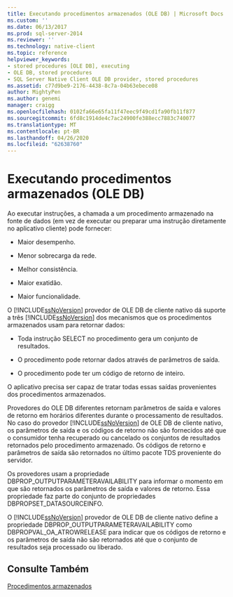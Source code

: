 ```yaml
---
title: Executando procedimentos armazenados (OLE DB) | Microsoft Docs
ms.custom: ''
ms.date: 06/13/2017
ms.prod: sql-server-2014
ms.reviewer: ''
ms.technology: native-client
ms.topic: reference
helpviewer_keywords:
- stored procedures [OLE DB], executing
- OLE DB, stored procedures
- SQL Server Native Client OLE DB provider, stored procedures
ms.assetid: c77d9be9-2176-4438-8c7a-04b63ebece08
author: MightyPen
ms.author: genemi
manager: craigg
ms.openlocfilehash: 0102fa66e65fa11f47eec9f49cd1fa90fb11f877
ms.sourcegitcommit: 6fd8c1914de4c7ac24900fe388ecc7883c740077
ms.translationtype: MT
ms.contentlocale: pt-BR
ms.lasthandoff: 04/26/2020
ms.locfileid: "62638760"
---
```

# <a name="running-stored-procedures-ole-db"></a>Executando procedimentos armazenados (OLE DB)
  Ao executar instruções, a chamada a um procedimento armazenado na fonte de dados (em vez de executar ou preparar uma instrução diretamente no aplicativo cliente) pode fornecer:  
  
-   Maior desempenho.  
  
-   Menor sobrecarga da rede.  
  
-   Melhor consistência.  
  
-   Maior exatidão.  
  
-   Maior funcionalidade.  
  
 O [!INCLUDE[ssNoVersion](../../../includes/ssnoversion-md.md)] provedor de OLE DB de cliente nativo dá suporte a três [!INCLUDE[ssNoVersion](../../../includes/ssnoversion-md.md)] dos mecanismos que os procedimentos armazenados usam para retornar dados:  
  
-   Toda instrução SELECT no procedimento gera um conjunto de resultados.  
  
-   O procedimento pode retornar dados através de parâmetros de saída.  
  
-   O procedimento pode ter um código de retorno de inteiro.  
  
 O aplicativo precisa ser capaz de tratar todas essas saídas provenientes dos procedimentos armazenados.  
  
 Provedores do OLE DB diferentes retornam parâmetros de saída e valores de retorno em horários diferentes durante o processamento de resultados. No caso do provedor [!INCLUDE[ssNoVersion](../../../includes/ssnoversion-md.md)] de OLE DB de cliente nativo, os parâmetros de saída e os códigos de retorno não são fornecidos até que o consumidor tenha recuperado ou cancelado os conjuntos de resultados retornados pelo procedimento armazenado. Os códigos de retorno e parâmetros de saída são retornados no último pacote TDS proveniente do servidor.  
  
 Os provedores usam a propriedade DBPROP_OUTPUTPARAMETERAVAILABILITY para informar o momento em que são retornados os parâmetros de saída e valores de retorno. Essa propriedade faz parte do conjunto de propriedades DBPROPSET_DATASOURCEINFO.  
  
 O [!INCLUDE[ssNoVersion](../../../includes/ssnoversion-md.md)] provedor de OLE DB de cliente nativo define a propriedade DBPROP_OUTPUTPARAMETERAVAILABILITY como DBPROPVAL_OA_ATROWRELEASE para indicar que os códigos de retorno e os parâmetros de saída não são retornados até que o conjunto de resultados seja processado ou liberado.  
  
## <a name="see-also"></a>Consulte Também  
 [Procedimentos armazenados](stored-procedures.md)  
  
  
